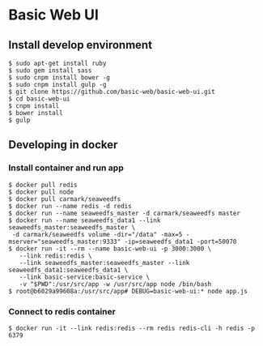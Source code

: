 Basic Web UI
============

## Install develop environment

```
$ sudo apt-get install ruby
$ sudo gem install sass
$ sudo cnpm install bower -g
$ sudo cnpm install gulp -g
$ git clone https://github.com/basic-web/basic-web-ui.git
$ cd basic-web-ui
$ cnpm install
$ bower install
$ gulp
```

## Developing in docker

### Install container and run app

```
$ docker pull redis
$ docker pull node
$ docker pull carmark/seaweedfs
$ docker run --name redis -d redis
$ docker run --name seaweedfs_master -d carmark/seaweedfs master
$ docker run --name seaweedfs_data1 --link seaweedfs_master:seaweedfs_master \
 -d carmark/seaweedfs volume -dir="/data" -max=5 -mserver="seaweedfs_master:9333" -ip=seaweedfs_data1 -port=50070
$ docker run -it --rm --name basic-web-ui -p 3000:3000 \
   --link redis:redis \
   --link seaweedfs_master:seaweedfs_master --link seaweedfs_data1:seaweedfs_data1 \
   --link basic-service:basic-service \
   -v "$PWD":/usr/src/app -w /usr/src/app node /bin/bash
$ root@b6029a99608a:/usr/src/app# DEBUG=basic-web-ui:* node app.js
```

### Connect to redis container

```
$ docker run -it --link redis:redis --rm redis redis-cli -h redis -p 6379
```